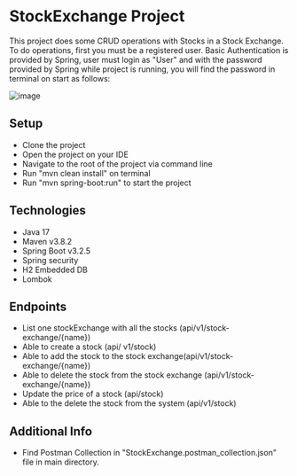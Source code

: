 # StockExchange Project
This project does some CRUD operations with Stocks in a Stock Exchange. To do operations, first you must be a registered user. Basic Authentication is provided by Spring, user must login as "User" and with the password provided by Spring while project is running, you will find the password in terminal on start as follows:

![image](https://github.com/giginar/StockExchange/assets/75164709/259ed572-8105-4d14-8422-db9996d52448)

## Setup
- Clone the project
- Open the project on your IDE
- Navigate to the root of the project via command line
- Run "mvn clean install" on terminal
- Run "mvn spring-boot:run" to start the project


## Technologies
- Java 17
- Maven v3.8.2
- Spring Boot v3.2.5
- Spring security
- H2 Embedded DB
- Lombok

## Endpoints
- List one stockExchange with all the stocks (api/v1/stock-exchange/{name})
- Able to create a stock (api/ v1/stock)
- Able to add the stock to the stock exchange(api/v1/stock-exchange/{name})
- Able to delete the stock from the stock exchange (api/v1/stock-exchange/{name})
- Update the price of a stock (api/stock)
- Able to the delete the stock from the system (api/v1/stock)

## Additional Info
- Find Postman Collection in "StockExchange.postman_collection.json" file in main directory.
